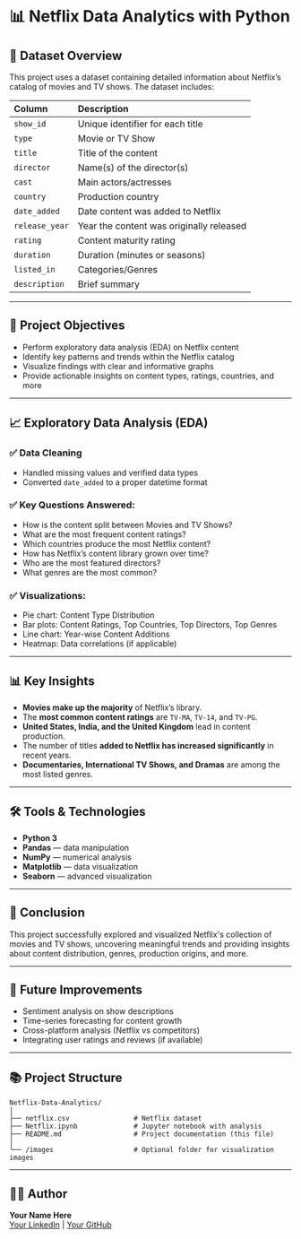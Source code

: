 
# 📊 Netflix Data Analytics with Python

## 📁 Dataset Overview

This project uses a dataset containing detailed information about Netflix’s catalog of movies and TV shows. The dataset includes:

| Column       | Description                          |
|:-------------|:-------------------------------------|
| `show_id`     | Unique identifier for each title      |
| `type`         | Movie or TV Show                     |
| `title`        | Title of the content                  |
| `director`     | Name(s) of the director(s)            |
| `cast`         | Main actors/actresses                 |
| `country`      | Production country                    |
| `date_added`   | Date content was added to Netflix      |
| `release_year` | Year the content was originally released |
| `rating`       | Content maturity rating               |
| `duration`     | Duration (minutes or seasons)         |
| `listed_in`    | Categories/Genres                     |
| `description`  | Brief summary                         |

---

## 🎯 Project Objectives

- Perform exploratory data analysis (EDA) on Netflix content  
- Identify key patterns and trends within the Netflix catalog  
- Visualize findings with clear and informative graphs  
- Provide actionable insights on content types, ratings, countries, and more  

---

## 📈 Exploratory Data Analysis (EDA)

### ✅ Data Cleaning
- Handled missing values and verified data types  
- Converted `date_added` to a proper datetime format  

### ✅ Key Questions Answered:
- How is the content split between Movies and TV Shows?
- What are the most frequent content ratings?
- Which countries produce the most Netflix content?
- How has Netflix’s content library grown over time?
- Who are the most featured directors?
- What genres are the most common?

### ✅ Visualizations:
- Pie chart: Content Type Distribution  
- Bar plots: Content Ratings, Top Countries, Top Directors, Top Genres  
- Line chart: Year-wise Content Additions  
- Heatmap: Data correlations (if applicable)  

---

## 📊 Key Insights

- **Movies make up the majority** of Netflix’s library.
- The **most common content ratings** are `TV-MA`, `TV-14`, and `TV-PG`.
- **United States, India, and the United Kingdom** lead in content production.
- The number of titles **added to Netflix has increased significantly** in recent years.
- **Documentaries, International TV Shows, and Dramas** are among the most listed genres.

---

## 🛠️ Tools & Technologies

- **Python 3**
- **Pandas** — data manipulation  
- **NumPy** — numerical analysis  
- **Matplotlib** — data visualization  
- **Seaborn** — advanced visualization  

---

## 📌 Conclusion

This project successfully explored and visualized Netflix's collection of movies and TV shows, uncovering meaningful trends and providing insights about content distribution, genres, production origins, and more.

---

## 📎 Future Improvements

- Sentiment analysis on show descriptions  
- Time-series forecasting for content growth  
- Cross-platform analysis (Netflix vs competitors)
- Integrating user ratings and reviews (if available)

---

## 📚 Project Structure

```
Netflix-Data-Analytics/
│
├── netflix.csv                # Netflix dataset
├── Netflix.ipynb              # Jupyter notebook with analysis
├── README.md                  # Project documentation (this file)
│
└── /images                    # Optional folder for visualization images
```

---

## 👨‍💻 Author

**Your Name Here**  
[Your LinkedIn](#) | [Your GitHub](#)
